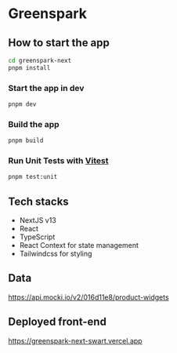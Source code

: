# Greenspark

## How to start the app

```sh
cd greenspark-next
pnpm install
```

### Start the app in dev 

```sh
pnpm dev
```

### Build the app

```sh
pnpm build
```

### Run Unit Tests with [Vitest](https://vitest.dev/)

```sh
pnpm test:unit
```

## Tech stacks
* NextJS v13
* React
* TypeScript
* React Context for state management
* Tailwindcss for styling

## Data
https://api.mocki.io/v2/016d11e8/product-widgets

## Deployed front-end
https://greenspark-next-swart.vercel.app

